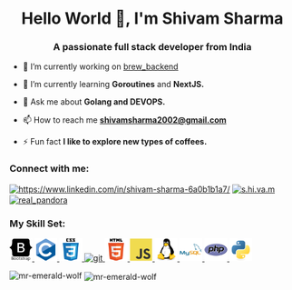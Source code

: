 <h1 align="center">Hello World 👋, I'm Shivam Sharma</h1>
<h3 align="center">A passionate full stack developer from India</h3>

- 🔭 I’m currently working on [brew_backend](https://github.com/Mr-Emerald-Wolf/brew_backend)

- 🌱 I’m currently learning **Goroutines** and **NextJS.**

- 💬 Ask me about **Golang and DEVOPS.**

- 📫 How to reach me **shivamsharma2002@gmail.com**

- ⚡ Fun fact **I like to explore new types of coffees.**

<h3 align="left">Connect with me:</h3>
<p align="left">
<a href="https://linkedin.com/in/https://www.linkedin.com/in/shivam-sharma-6a0b1b1a7/" target="blank"><img align="center" src="https://raw.githubusercontent.com/rahuldkjain/github-profile-readme-generator/master/src/images/icons/Social/linked-in-alt.svg" alt="https://www.linkedin.com/in/shivam-sharma-6a0b1b1a7/" height="30" width="40" /></a>
<a href="https://instagram.com/s.hi.va.m" target="blank"><img align="center" src="https://raw.githubusercontent.com/rahuldkjain/github-profile-readme-generator/master/src/images/icons/Social/instagram.svg" alt="s.hi.va.m" height="30" width="40" /></a>
<a href="https://www.codechef.com/users/real_pandora" target="blank"><img align="center" src="https://cdn.jsdelivr.net/npm/simple-icons@3.1.0/icons/codechef.svg" alt="real_pandora" height="30" width="40" /></a>
</p>

<h3 align="left">My Skill Set:</h3>
<p align="left"> <a href="https://getbootstrap.com" target="_blank"> <img src="https://raw.githubusercontent.com/devicons/devicon/master/icons/bootstrap/bootstrap-plain-wordmark.svg" alt="bootstrap" width="40" height="40"/> </a> <a href="https://www.cprogramming.com/" target="_blank"> <img src="https://raw.githubusercontent.com/devicons/devicon/master/icons/c/c-original.svg" alt="c" width="40" height="40"/> </a> <a href="https://www.w3schools.com/css/" target="_blank"> <img src="https://raw.githubusercontent.com/devicons/devicon/master/icons/css3/css3-original-wordmark.svg" alt="css3" width="40" height="40"/> </a> <a href="https://git-scm.com/" target="_blank"> <img src="https://www.vectorlogo.zone/logos/git-scm/git-scm-icon.svg" alt="git" width="40" height="40"/> </a> <a href="https://www.w3.org/html/" target="_blank"> <img src="https://raw.githubusercontent.com/devicons/devicon/master/icons/html5/html5-original-wordmark.svg" alt="html5" width="40" height="40"/> </a> <a href="https://developer.mozilla.org/en-US/docs/Web/JavaScript" target="_blank"> <img src="https://raw.githubusercontent.com/devicons/devicon/master/icons/javascript/javascript-original.svg" alt="javascript" width="40" height="40"/> </a> <a href="https://www.linux.org/" target="_blank"> <img src="https://raw.githubusercontent.com/devicons/devicon/master/icons/linux/linux-original.svg" alt="linux" width="40" height="40"/> </a> <a href="https://www.mysql.com/" target="_blank"> <img src="https://raw.githubusercontent.com/devicons/devicon/master/icons/mysql/mysql-original-wordmark.svg" alt="mysql" width="40" height="40"/> </a> <a href="https://www.php.net" target="_blank"> <img src="https://raw.githubusercontent.com/devicons/devicon/master/icons/php/php-original.svg" alt="php" width="40" height="40"/> </a> <a href="https://www.python.org" target="_blank"> <img src="https://raw.githubusercontent.com/devicons/devicon/master/icons/python/python-original.svg" alt="python" width="40" height="40"/> </a> </p>

<p><img align="left" src="https://github-readme-stats.vercel.app/api/top-langs?username=mr-emerald-wolf&show_icons=true&locale=en&layout=compact" alt="mr-emerald-wolf" /></p>

<p>&nbsp;<img align="center" src="https://github-readme-stats.vercel.app/api?username=mr-emerald-wolf&show_icons=true&locale=en" alt="mr-emerald-wolf" /></p>
